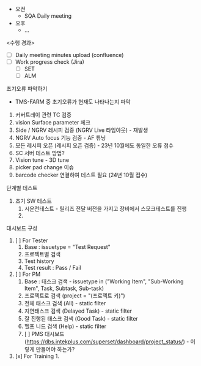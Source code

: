 - 오전
	- SQA Daily meeting
- 오후
	- ...

<수행 경과>
- [ ] Daily meeting minutes upload (confluence)
- [ ] Work progress check (Jira)
	- [ ] SET
	- [ ] ALM

초기오류 파악하기
- TMS-FARM 중 초기오류가 현재도 나타나는지 파악
1. 커버트레이 관련 TC 검증
2. vision Surface parameter 체크
3. Side / NGRV 레시피 검증 (NGRV Live 타임아웃) - 재발생
4. NGRV Auto focus 기능 검증 - AF 튜닝
5. 모든 레시피 오픈 (레시피 오픈 검증) - 23년 10월에도 동일한 오류 접수
6. SC 서버 테스트 방법?
7. Vision tune - 3D tune 
8. picker pad change 이슈
9. barcode checker 연결하여 테스트 필요 (24년 10월 접수)

단계별 테스트
1. 초기 SW 테스트
	1. 시운전테스트 - 릴리즈 전달 버전을 가지고 장비에서 스모크테스트를 진행
	2. 

대시보드 구성
1. [ ] For Tester
	1. Base : issuetype = "Test Request"
	2. 프로젝트별 검색
	3. Test history
	4. Test result : Pass / Fail
2. [ ] For PM
	1. Base : 태스크 검색 - issuetype in ("Working Item", "Sub-Working Item", Task, Subtask, Sub-task)
	2. 프로젝트로 검색 (project = "(프로젝트 키)")
	3. 전체 태스크 검색 (All) - static filter
	4. 지연태스크 검색 (Delayed Task) - static filter
	5. 잘 진행된 태스크 검색 (Good Task) - static filter
	6. 헬프 니드 검색 (Help) - static filter
	7. [ ] PMS 대시보드 (https://dbs.intekplus.com/superset/dashboard/project_status/) - 이렇게 만들어야 하는가?
3. [x] For Training
	1. 